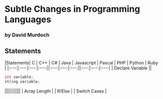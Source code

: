 # Subtle Changes in Programming Languages

### by David Murdoch

## Statements

|Statements| C | C++ | C# | Java | Javascript | Pascal | PHP | Python | Ruby |
|:---:|:---:|:---:|:---:||:---:|:---:|:---:||:---:|:---:|:---:|
| Declare Variable || 
```java
int variable;
string variable;
```
|||||||||||
| Array Length |
| If/Else |
| Switch Cases |

